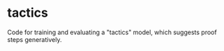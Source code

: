 # tactics
Code for training and evaluating a "tactics" model, which suggests proof steps generatively.
